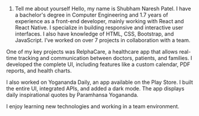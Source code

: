 1. Tell me about yourself
Hello, my name is Shubham Naresh Patel. I have a bachelor's degree in Computer Engineering and 1.7 years of experience as a front-end developer, mainly working with React and React Native. I specialize in building responsive and interactive user interfaces. I also have knowledge of HTML, CSS, Bootstrap, and JavaScript. I’ve worked on over 7 projects in collaboration with a team.

One of my key projects was RelphaCare, a healthcare app that allows real-time tracking and communication between doctors, patients, and families. I developed the complete UI, including features like a custom calendar, PDF reports, and health charts.

I also worked on Yogananda Daily, an app available on the Play Store. I built the entire UI, integrated APIs, and added a dark mode. The app displays daily inspirational quotes by Paramhansa Yogananda.

I enjoy learning new technologies and working in a team environment.
